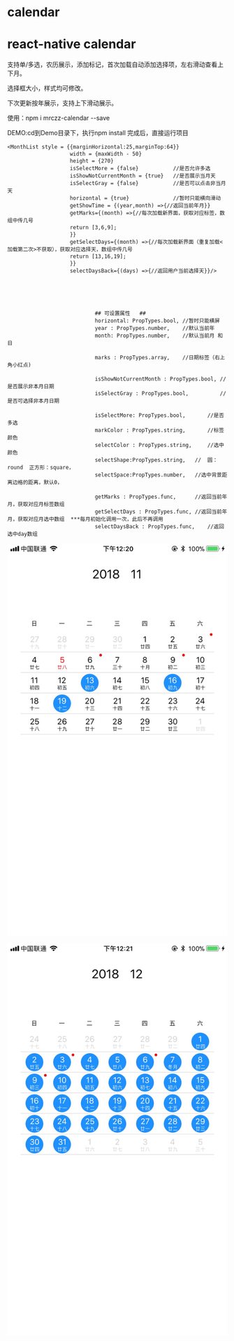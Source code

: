 # calendar
# react-native calendar
  支持单/多选，农历展示，添加标记，首次加载自动添加选择项，左右滑动查看上下月。
 
  选择框大小，样式均可修改。
 
  下次更新按年展示，支持上下滑动展示。

  使用：npm i mrczz-calendar --save

  DEMO:cd到Demo目录下，执行npm install 完成后，直接运行项目 

    <MonthList style = {{marginHorizontal:25,marginTop:64}}
                        width = {maxWidth - 50}
                        height = {270}
                        isSelectMore = {false}           //是否允许多选
                        isShowNotCurrentMonth = {true}   //是否展示当月天
                        isSelectGray = {false}           //是否可以点击非当月天
                        horizontal = {true}              //暂时只能横向滑动
                        getShowTime = {(year,month) =>{//返回当前年月}}
                        getMarks={(month) =>{//每次加载新界面，获取对应标签，数组中传几号
                        return [3,6,9];
                        }}
                        getSelectDays={(month) =>{//每次加载新界面（重复加载<加载第二次>不获取），获取对应选择天，数组中传几号
                        return [13,16,19];
                        }}
                        selectDaysBack={(days) =>{//返回用户当前选择天}}/>
                        
                        
                        
                        
                        
                                ## 可设置属性   ##
                                horizontal: PropTypes.bool, //暂时只能横屏
                                year : PropTypes.number,    //默认当前年
                                month: PropTypes.number,    //默认当前月 和 日
                                
                                marks : PropTypes.array,    //日期标签（右上角小红点)
                                
                                isShowNotCurrentMonth : PropTypes.bool, //是否展示非本月日期
                                isSelectGray : PropTypes.bool,          //是否可选择非本月日期
                                
                                isSelectMore: PropTypes.bool,       //是否多选
                                markColor : PropTypes.string,       //标签颜色
                                selectColor : PropTypes.string,     //选中颜色
                                selectShape:PropTypes.string,   //  圆：round  正方形：square，
                                selectSpace:PropTypes.number,   //选中背景距离边格的距离，默认0，
                                
                                getMarks : PropTypes.func,      //返回当前年月，获取对应月标签数组
                                getSelectDays : PropTypes.func, //返回当前年月，获取对应月选中数组  ***每月初始化调用一次，此后不再调用
                                selectDaysBack : PropTypes.func,    //返回选中day数组


 ![Alt text](https://github.com/jiajun1203/calendar/raw/master/assets/image/month.jpg)

  ![Alt text](https://github.com/jiajun1203/calendar/raw/master/assets/image/monthSelect.jpg)


